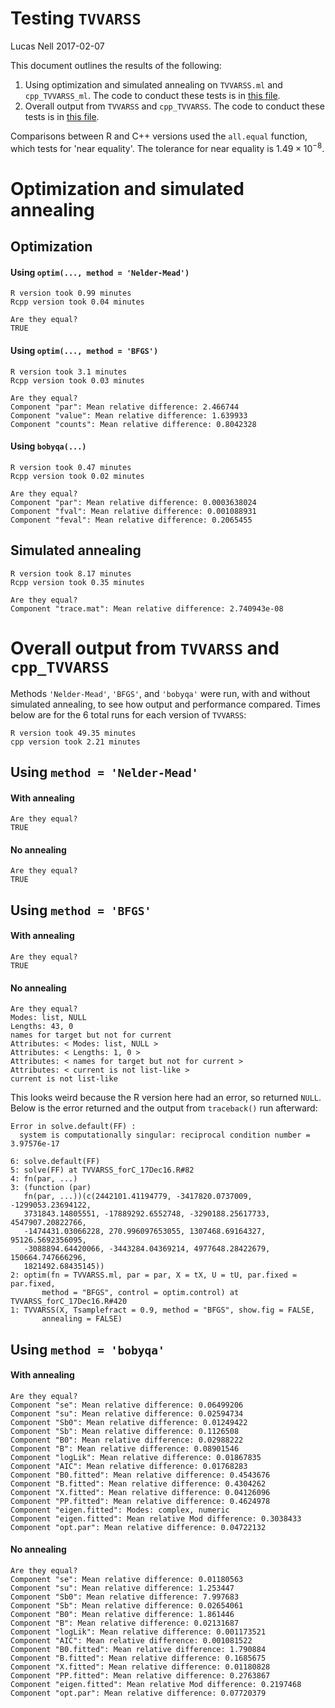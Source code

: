 Testing `TVVARSS`
================
Lucas Nell
2017-02-07

This document outlines the results of the following:

1.  Using optimization and simulated annealing on `TVVARSS.ml` and `cpp_TVVARSS_ml`. The code to conduct these tests is in [this file](./initial_testing_files/TVVARSS.ml_testing.R).
2.  Overall output from `TVVARSS` and `cpp_TVVARSS`. The code to conduct these tests is in [this file](./initial_testing_files/TVVARSS_testing.R).

Comparisons between R and C++ versions used the `all.equal` function, which tests for 'near equality'. The tolerance for near equality is 1.49 × 10<sup>−8</sup>.

Optimization and simulated annealing
====================================

Optimization
------------

#### Using `optim(..., method = 'Nelder-Mead')`

    R version took 0.99 minutes
    Rcpp version took 0.04 minutes

    Are they equal?
    TRUE

#### Using `optim(..., method = 'BFGS')`

    R version took 3.1 minutes
    Rcpp version took 0.03 minutes

    Are they equal?
    Component "par": Mean relative difference: 2.466744
    Component "value": Mean relative difference: 1.639933
    Component "counts": Mean relative difference: 0.8042328

#### Using `bobyqa(...)`

    R version took 0.47 minutes
    Rcpp version took 0.02 minutes

    Are they equal?
    Component "par": Mean relative difference: 0.0003638024
    Component "fval": Mean relative difference: 0.001088931
    Component "feval": Mean relative difference: 0.2065455

Simulated annealing
-------------------

    R version took 8.17 minutes
    Rcpp version took 0.35 minutes

    Are they equal?
    Component "trace.mat": Mean relative difference: 2.740943e-08

Overall output from `TVVARSS` and `cpp_TVVARSS`
===============================================

Methods `'Nelder-Mead'`, `'BFGS'`, and `'bobyqa'` were run, with and without simulated annealing, to see how output and performance compared. Times below are for the 6 total runs for each version of `TVVARSS`:

    R version took 49.35 minutes
    cpp version took 2.21 minutes

Using `method = 'Nelder-Mead'`
------------------------------

#### With annealing

    Are they equal?
    TRUE

#### No annealing

    Are they equal?
    TRUE

Using `method = 'BFGS'`
-----------------------

#### With annealing

    Are they equal?
    TRUE

#### No annealing

    Are they equal?
    Modes: list, NULL
    Lengths: 43, 0
    names for target but not for current
    Attributes: < Modes: list, NULL >
    Attributes: < Lengths: 1, 0 >
    Attributes: < names for target but not for current >
    Attributes: < current is not list-like >
    current is not list-like

This looks weird because the R version here had an error, so returned `NULL`. Below is the error returned and the output from `traceback()` run afterward:

    Error in solve.default(FF) : 
      system is computationally singular: reciprocal condition number = 3.97576e-17

    6: solve.default(FF)
    5: solve(FF) at TVVARSS_forC_17Dec16.R#82
    4: fn(par, ...)
    3: (function (par) 
       fn(par, ...))(c(2442101.41194779, -3417820.0737009, -1299053.23694122, 
       3731843.14805551, -17889292.6552748, -3290188.25617733, 4547907.20822766, 
       -1474431.03066228, 270.996097653055, 1307468.69164327, 95126.5692356095, 
       -3088894.64420066, -3443284.04369214, 4977648.28422679, 150664.747666296, 
       1821492.68435145))
    2: optim(fn = TVVARSS.ml, par = par, X = tX, U = tU, par.fixed = par.fixed, 
           method = "BFGS", control = optim.control) at TVVARSS_forC_17Dec16.R#420
    1: TVVARSS(X, Tsamplefract = 0.9, method = "BFGS", show.fig = FALSE, 
           annealing = FALSE)

Using `method = 'bobyqa'`
-------------------------

#### With annealing

    Are they equal?
    Component "se": Mean relative difference: 0.06499206
    Component "su": Mean relative difference: 0.02594734
    Component "Sb0": Mean relative difference: 0.01249422
    Component "Sb": Mean relative difference: 0.1126508
    Component "B0": Mean relative difference: 0.02988222
    Component "B": Mean relative difference: 0.08901546
    Component "logLik": Mean relative difference: 0.01867835
    Component "AIC": Mean relative difference: 0.01768283
    Component "B0.fitted": Mean relative difference: 0.4543676
    Component "B.fitted": Mean relative difference: 0.4304262
    Component "X.fitted": Mean relative difference: 0.04126096
    Component "PP.fitted": Mean relative difference: 0.4624978
    Component "eigen.fitted": Modes: complex, numeric
    Component "eigen.fitted": Mean relative Mod difference: 0.3038433
    Component "opt.par": Mean relative difference: 0.04722132

#### No annealing

    Are they equal?
    Component "se": Mean relative difference: 0.01180563
    Component "su": Mean relative difference: 1.253447
    Component "Sb0": Mean relative difference: 7.997683
    Component "Sb": Mean relative difference: 0.02654061
    Component "B0": Mean relative difference: 1.861446
    Component "B": Mean relative difference: 0.02131687
    Component "logLik": Mean relative difference: 0.001173521
    Component "AIC": Mean relative difference: 0.001081522
    Component "B0.fitted": Mean relative difference: 1.790884
    Component "B.fitted": Mean relative difference: 0.1685675
    Component "X.fitted": Mean relative difference: 0.01180828
    Component "PP.fitted": Mean relative difference: 0.2763867
    Component "eigen.fitted": Mean relative Mod difference: 0.2197468
    Component "opt.par": Mean relative difference: 0.07720379
